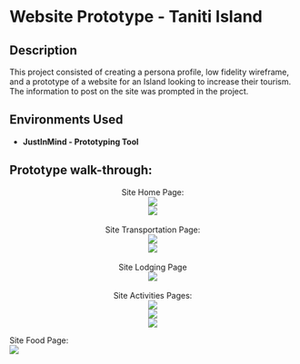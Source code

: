 <h1>Website Prototype - Taniti Island</h1>

<h2>Description</h2>
This project consisted of creating a persona profile, low fidelity wireframe, and a prototype of a website for an Island looking to increase their tourism.
The information to post on the site was prompted in the project.
<br />



<h2>Environments Used </h2>

- <b>JustInMind - Prototyping Tool</b>


<h2>Prototype walk-through:</h2>

<p align="center">
Site Home Page: <br/>
<img src="https://i.imgur.com/zowjY9r.png"/>
<br />
<img src="https://i.imgur.com/1xiYCF8.png"/>
<br />
<br />
Site Transportation Page:  <br/>
<img src="https://i.imgur.com/HhhCP7F.png"/>
<br />
<img src="https://i.imgur.com/GtasvAj.png">
<br />
<br />
Site Lodging Page  <br/>
<img src="https://i.imgur.com/mPl3kv1.png"/>
<br />
<br />
Site Activities Pages: <br/>
<img src="https://i.imgur.com/2Qfed9S.png"/>
<br />
<img src="https://i.imgur.com/8EfthSP.png"/>
<br />
<img src="https://i.imgur.com/oHS3YjF.png"/> 
</p>
Site Food Page: <br/>
<img src="https://i.imgur.com/WLMcXy7.png"/>
</p>

<!--
 ```diff
- text in red
+ text in green
! text in orange
# text in gray
@@ text in purple (and bold)@@
```
--!>
